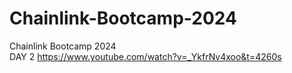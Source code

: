 # Chainlink-Bootcamp-2024
Chainlink Bootcamp 2024<br>
DAY 2 https://www.youtube.com/watch?v=_YkfrNv4xoo&t=4260s
